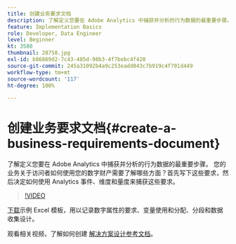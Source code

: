 ```yaml
---
title: 创建业务要求文档
description: 了解定义您要在 Adobe Analytics 中捕获并分析的行为数据的最重要步骤。
feature: Implementation Basics
role: Developer, Data Engineer
level: Beginner
kt: 3580
thumbnail: 28758.jpg
exl-id: b86869d2-7c43-485d-98b3-4f7bebc4f420
source-git-commit: 245a31092b4a9c253eadd843c7b919c4f701d449
workflow-type: tm+mt
source-wordcount: '117'
ht-degree: 100%

---
```


# 创建业务要求文档{#create-a-business-requirements-document}

了解定义您要在 Adobe Analytics 中捕获并分析的行为数据的最重要步骤。 您的业务关于访问者如何使用您的数字财产需要了解哪些方面？首先写下这些要求，然后决定如何使用 Analytics 事件、维度和量度来捕获这些要求。

>[!VIDEO](https://video.tv.adobe.com/v/31222/?quality=12&learn=on&captions=chi_hans)

[下载](assets/aa_en_BRD_SDR_template.xlsx)示例 Excel 模板，用以记录数字属性的要求、变量使用和分配、分段和数据收集设计。

观看相关视频，了解如何创建 [解决方案设计参考文档](creating-and-maintaining-an-sdr.md)。
